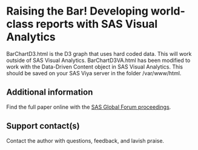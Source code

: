 # Raising the Bar! Developing world-class reports with SAS Visual Analytics                                   

BarChartD3.html is the D3 graph that uses hard coded data. This will work outside of SAS Visual Analytics.
BarChartD3VA.html has been modified to work with the Data-Driven Content object in SAS Visual Analytics. This should be saved on your SAS Viya server in the folder /var/www/html.

## Additional information

Find the full paper online with the [SAS Global Forum proceedings](https://www.sas.com/en_us/events/sas-global-forum/program/proceedings.html).

## Support contact(s)

Contact the author with questions, feedback, and lavish praise.                                                                                                                                                                                                                                                                                                                                                                                                                                  
